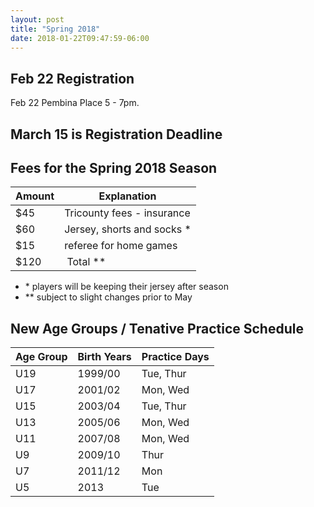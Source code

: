 ```yaml
---
layout: post
title: "Spring 2018"
date: 2018-01-22T09:47:59-06:00
---
```


## Feb 22 Registration 
Feb 22 Pembina Place 5 - 7pm.

## March 15 is Registration Deadline

## Fees for the Spring 2018 Season

Amount | Explanation 
-------|--------------------------
$45  | Tricounty fees - insurance 
$60  | Jersey, shorts and socks *
$15  | referee for home games
$120 | Total **

* \* players will be keeping their jersey after season 
* \*\* subject to slight changes prior to May 

## New Age Groups / Tenative Practice Schedule

Age Group | Birth Years | Practice Days |
----------|------------ | ----------------
U19 | 1999/00 | Tue, Thur
U17 | 2001/02 | Mon, Wed
U15 | 2003/04 | Tue, Thur
U13 | 2005/06 | Mon, Wed
U11 | 2007/08 | Mon, Wed
U9 | 2009/10 | Thur
U7 | 2011/12 | Mon
U5 | 2013 | Tue
